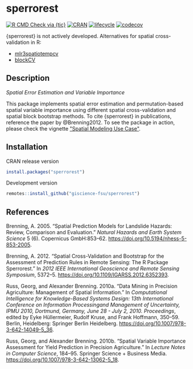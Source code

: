 # sperrorest

<!-- badges: start -->
[![R CMD Check via {tic}](https://github.com/giscience-fsu/sperrorest/workflows/R%20CMD%20Check%20via%20{tic}/badge.svg?branch=master)](https://github.com/giscience-fsu/sperrorest/actions)
[![CRAN](https://www.r-pkg.org/badges/version/sperrorest)](https://cran.r-project.org/package=sperrorest)
[![lifecycle](https://img.shields.io/badge/lifecycle-retired-blue.svg)](https://www.tidyverse.org/lifecycle/#retired)
[![codecov](https://codecov.io/gh/giscience-fsu/sperrorest/branch/master/graph/badge.svg)](https://codecov.io/gh/giscience-fsu/sperrorest)
<!-- badges: end -->

{sperrorest} is not actively developed.
Alternatives for spatial cross-validation in R:

- [mlr3spatiotempcv](https://github.com/mlr-org/mlr3spatiotempcv)
- [blockCV](https://github.com/rvalavi/blockCV)

## Description

*Spatial Error Estimation and Variable Importance*

This package implements spatial error estimation and permutation-based spatial variable importance using different spatial cross-validation and spatial block bootstrap methods. 
To cite {sperrorest} in publications, reference the paper by @Brenning2012. 
To see the package in action, please check the vignette ["Spatial Modeling Use Case"](https://giscience-fsu.github.io/sperrorest/articles/spatial-modeling-use-case.html).

## Installation

CRAN release version

```r
install.packages("sperrorest")
```

Development version

```r
remotes::install_github("giscience-fsu/sperrorest")
```

## References

Brenning, A. 2005. “Spatial Prediction Models for Landslide Hazards:
Review, Comparison and Evaluation.” *Natural Hazards and Earth System
Science* 5 (6). Copernicus GmbH:853–62.
https://doi.org/10.5194/nhess-5-853-2005.

Brenning, A. 2012. “Spatial Cross-Validation and Bootstrap for the Assessment of
Prediction Rules in Remote Sensing: The R Package Sperrorest.” In *2012
IEEE International Geoscience and Remote Sensing Symposium*, 5372–5.
https://doi.org/10.1109/IGARSS.2012.6352393.

Russ, Georg, and Alexander Brenning. 2010a. “Data Mining in Precision
Agriculture: Management of Spatial Information.” In *Computational
Intelligence for Knowledge-Based Systems Design: 13th International
Conference on Information Processingand Management of Uncertainty, IPMU
2010, Dortmund, Germany, June 28 - July 2, 2010. Proceedings*, edited by
Eyke Hüllermeier, Rudolf Kruse, and Frank Hoffmann, 350–59. Berlin,
Heidelberg: Springer Berlin Heidelberg.
https://doi.org/10.1007/978-3-642-14049-5_36.

Russ, Georg, and Alexander Brenning. 2010b. “Spatial Variable Importance Assessment for Yield Prediction
in Precision Agriculture.” In *Lecture Notes in Computer Science*,
184–95. Springer Science + Business Media.
https://doi.org/10.1007/978-3-642-13062-5_18.

